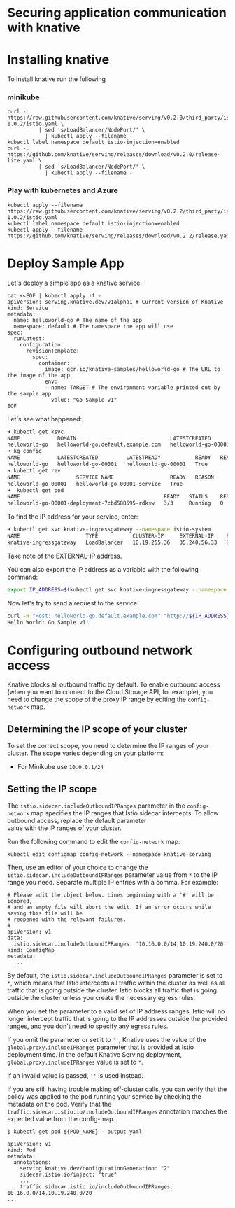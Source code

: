 # Securing application communication with knative

# Installing knative 

To install knative run the following 

### minikube
```
curl -L https://raw.githubusercontent.com/knative/serving/v0.2.0/third_party/istio-1.0.2/istio.yaml \
          | sed 's/LoadBalancer/NodePort/' \
            | kubectl apply --filename -
kubectl label namespace default istio-injection=enabled
curl -L https://github.com/knative/serving/releases/download/v0.2.0/release-lite.yaml \
          | sed 's/LoadBalancer/NodePort/' \
            | kubectl apply --filename -
```

### Play with kubernetes and Azure
```
kubectl apply --filename https://raw.githubusercontent.com/knative/serving/v0.2.2/third_party/istio-1.0.2/istio.yaml
kubectl label namespace default istio-injection=enabled
kubectl apply --filename https://github.com/knative/serving/releases/download/v0.2.2/release.yaml
```

# Deploy Sample App

Let's deploy a simple app as a knative service:

```
cat <<EOF | kubectl apply -f -
apiVersion: serving.knative.dev/v1alpha1 # Current version of Knative
kind: Service
metadata:
  name: helloworld-go # The name of the app
  namespace: default # The namespace the app will use
spec:
  runLatest:
    configuration:
      revisionTemplate:
        spec:
          container:
            image: gcr.io/knative-samples/helloworld-go # The URL to the image of the app
            env:
            - name: TARGET # The environment variable printed out by the sample app
              value: "Go Sample v1"
EOF
```

Let's see what happened:

```sh
➜ kubectl get ksvc
NAME            DOMAIN                              LATESTCREATED         LATESTREADY           READY   REASON
helloworld-go   helloworld-go.default.example.com   helloworld-go-00001   helloworld-go-00001   True
➜ kg config
NAME            LATESTCREATED         LATESTREADY           READY   REASON
helloworld-go   helloworld-go-00001   helloworld-go-00001   True
➜ kubectl get rev
NAME                  SERVICE NAME                  READY   REASON
helloworld-go-00001   helloworld-go-00001-service   True
➜  kubectl get pod
NAME                                              READY   STATUS    RESTARTS   AGE
helloworld-go-00001-deployment-7cbd588595-rdksw   3/3     Running   0          2m
```

To find the IP address for your service, enter:

```sh
➜ kubectl get svc knative-ingressgateway --namespace istio-system
NAME                     TYPE           CLUSTER-IP     EXTERNAL-IP    PORT(S)                                                                                                                   AGE
knative-ingressgateway   LoadBalancer   10.19.255.36   35.240.56.33   80:32380/TCP,443:32390/TCP,31400:32400/TCP,15011:30408/TCP,8060:32402/TCP,853:30616/TCP,15030:30291/TCP,15031:30636/TCP   1d
```

Take note of the EXTERNAL-IP address.

You can also export the IP address as a variable with the following command:

```sh
export IP_ADDRESS=$(kubectl get svc knative-ingressgateway --namespace istio-system --output 'jsonpath={.status.loadBalancer.ingress[0].ip}')
```

Now let's try to send a request to the service:

```sh
curl -H "Host: helloworld-go.default.example.com" "http://${IP_ADDRESS}"
Hello World: Go Sample v1!
```

# Configuring outbound network access

Knative blocks all outbound traffic by default. To enable outbound access (when you want to connect 
to the Cloud Storage API, for example), you need to change the scope of the proxy IP range by editing
the `config-network` map.

## Determining the IP scope of your cluster

To set the correct scope, you need to determine the IP ranges of your cluster. The scope varies 
depending on your platform:

* For Minikube use `10.0.0.1/24`

## Setting the IP scope  

The `istio.sidecar.includeOutboundIPRanges` parameter in the `config-network` map specifies 
the IP ranges that Istio sidecar intercepts. To allow outbound access, replace the default parameter  
value with the IP ranges of your cluster.

Run the following command to edit the `config-network` map:

```shell
kubectl edit configmap config-network --namespace knative-serving
```

Then, use an editor of your choice to change the `istio.sidecar.includeOutboundIPRanges` parameter value
from `*` to the IP range you need. Separate multiple IP entries with a comma. For example: 

```
# Please edit the object below. Lines beginning with a '#' will be ignored,
# and an empty file will abort the edit. If an error occurs while saving this file will be
# reopened with the relevant failures.
#
apiVersion: v1
data:
  istio.sidecar.includeOutboundIPRanges: '10.16.0.0/14,10.19.240.0/20'
kind: ConfigMap
metadata:
  ...
```

By default, the `istio.sidecar.includeOutboundIPRanges` parameter is set to `*`, 
which means that Istio intercepts all traffic within the cluster as well as all traffic that is going 
outside the cluster. Istio blocks all traffic that is going outside the cluster unless
you create the necessary egress rules.

When you set the parameter to a valid set of IP address ranges, Istio will no longer intercept 
traffic that is going to the IP addresses outside the provided ranges, and you don't need to specify
any egress rules.

If you omit the parameter or set it to `''`, Knative uses the value of the `global.proxy.includeIPRanges` 
parameter that is provided at Istio deployment time. In the default Knative Serving
deployment, `global.proxy.includeIPRanges` value is set to `*`.

If an invalid value is passed, `''` is used instead.

If you are still having trouble making off-cluster calls, you can verify that the policy was
applied to the pod running your service by checking the metadata on the pod.
Verify that the `traffic.sidecar.istio.io/includeOutboundIPRanges` annotation matches the
expected value from the config-map.

```shell
$ kubectl get pod ${POD_NAME} --output yaml

apiVersion: v1
kind: Pod
metadata:
  annotations:
    serving.knative.dev/configurationGeneration: "2"
    sidecar.istio.io/inject: "true"
    ...
    traffic.sidecar.istio.io/includeOutboundIPRanges: 10.16.0.0/14,10.19.240.0/20
...

